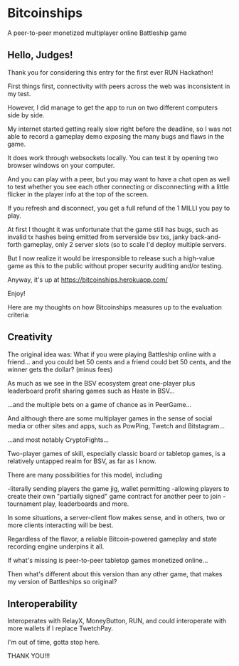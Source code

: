# Bitcoinships

A peer-to-peer monetized multiplayer online Battleship game

## Hello, Judges!

Thank you for considering this entry for the first ever RUN Hackathon!

First things first, connectivity with peers across the web was inconsistent in my test. 

However, I did manage to get the app to run on two different computers side by side. 

My internet started getting really slow right before the deadline, so I was not able to record a gameplay demo exposing the many bugs and flaws in the game.

It does work through websockets locally. You can test it by opening two browser windows on your computer.

And you can play with a peer, but you may want to have a chat open as well to test whether you see each other connecting or disconnecting with a little flicker in the player info at the top of the screen. 

If you refresh and disconnect, you get a full refund of the 1 MILLI you pay to play.

At first I thought it was unfortunate that the game still has bugs, such as invalid tx hashes being emitted from serverside bsv txs, janky back-and-forth gameplay, only 2 server slots (so to scale I'd deploy multiple servers. 

But I now realize it would be irresponsible to release such a high-value game as this to the public without proper security auditing and/or testing.

Anyway, it's up at https://bitcoinships.herokuapp.com/

Enjoy!

Here are my thoughts on how Bitcoinships measures up to the evaluation criteria:

## Creativity

The original idea was: What if you were playing Battleship online with a friend... and you could bet 50 cents and a friend could bet 50 cents, and the winner gets the dollar? (minus fees)

As much as we see in the BSV ecosystem great one-player plus leaderboard profit sharing games such as Haste in BSV... 

...and the multiple bets on a game of chance as in PeerGame...

And although there are some multiplayer games in the sense of social media or other sites and apps, such as PowPing, Twetch and Bitstagram...

...and most notably CryptoFights...

Two-player games of skill, especially classic board or tabletop games, is a relatively untapped realm for BSV, as far as I know.

There are many possibilities for this model, including 

-literally sending players the game jig, wallet permitting
-allowing players to create their own "partially signed" game contract for another peer to join
-tournament play, leaderboards and more.

In some situations, a server-client flow makes sense, and in others, two or more clients interacting will be best.

Regardless of the flavor, a reliable Bitcoin-powered gameplay and state recording engine underpins it all.

If what's missing is peer-to-peer tabletop games monetized online...

Then what's different about this version than any other game, that makes my version of Battleships so original?

## Interoperability

Interoperates with RelayX, MoneyButton, RUN, and could interoperate with more wallets if I replace TwetchPay.

I'm out of time, gotta stop here.

THANK YOU!!!
